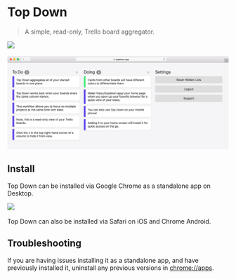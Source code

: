 # Top Down

> A simple, read-only, Trello board aggregator.

[![](https://img.shields.io/badge/Trello-Board-blue.svg)](https://trello.com/b/1cRvXsdJ/top-down)

![](public/images/screenshot.jpg)

## Install

Top Down can be installed via Google Chrome as a standalone app on Desktop.

![](https://i.imgur.com/rrG4VI4.png)

Top Down can also be installed via Safari on iOS and Chrome Android.

## Troubleshooting

If you are having issues installing it as a standalone app, and have previously installed it, uninstall any previous versions in <chrome://apps>.
